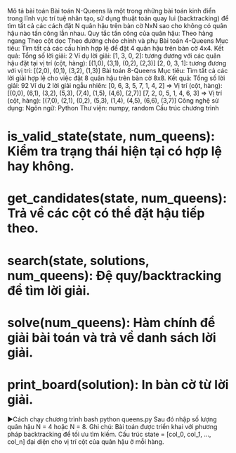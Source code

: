 Mô tả bài toán
Bài toán N-Queens là một trong những bài toán kinh điển trong lĩnh vực trí tuệ nhân tạo, sử dụng thuật toán quay lui (backtracking) để tìm tất cả các cách đặt N quân hậu trên bàn cờ NxN sao cho không có quân hậu nào tấn công lẫn nhau.
Quy tắc tấn công của quân hậu:
Theo hàng ngang
Theo cột dọc
Theo đường chéo chính và phụ
Bài toán 4-Queens
Mục tiêu:
Tìm tất cả các cấu hình hợp lệ để đặt 4 quân hậu trên bàn cờ 4x4.
Kết quả:
Tổng số lời giải: 2
Ví dụ lời giải:
[1, 3, 0, 2]: tương đương với các quân hậu đặt tại vị trí (cột, hàng): [(1,0), (3,1), (0,2), (2,3)]
[2, 0, 3, 1]: tương đương với vị trí: [(2,0), (0,1), (3,2), (1,3)]
Bài toán 8-Queens
Mục tiêu:
Tìm tất cả các lời giải hợp lệ cho việc đặt 8 quân hậu trên bàn cờ 8x8.
Kết quả:
Tổng số lời giải: 92
Ví dụ 2 lời giải ngẫu nhiên:
[0, 6, 3, 5, 7, 1, 4, 2]
⇒ Vị trí (cột, hàng): [(0,0), (6,1), (3,2), (5,3), (7,4), (1,5), (4,6), (2,7)]
[7, 2, 0, 5, 1, 4, 6, 3]
⇒ Vị trí (cột, hàng): [(7,0), (2,1), (0,2), (5,3), (1,4), (4,5), (6,6), (3,7)]
Công nghệ sử dụng:
Ngôn ngữ: Python
Thư viện: numpy, random
Cấu trúc chương trình

# is_valid_state(state, num_queens): Kiểm tra trạng thái hiện tại có hợp lệ hay không.
# get_candidates(state, num_queens): Trả về các cột có thể đặt hậu tiếp theo.
# search(state, solutions, num_queens): Đệ quy/backtracking để tìm lời giải.
# solve(num_queens): Hàm chính để giải bài toán và trả về danh sách lời giải.
# print_board(solution): In bàn cờ từ lời giải.
▶Cách chạy chương trình
bash
python queens.py
Sau đó nhập số lượng quân hậu N = 4 hoặc N = 8.
Ghi chú:
Bài toán được triển khai với phương pháp backtracking để tối ưu tìm kiếm.
Cấu trúc state = [col_0, col_1, ..., col_n] đại diện cho vị trí cột của quân hậu ở mỗi hàng.
